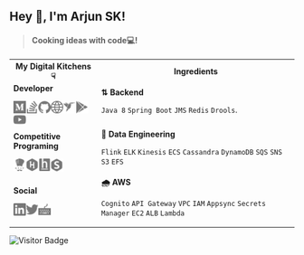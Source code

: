 ## Hey 👋, I'm Arjun SK! 

>#### Cooking ideas with code💻!

<table>

<tr>
<th>My Digital Kitchens ☟</th>
<th>Ingredients</th>
</tr>

<tr>

<td>
<b>Developer</b>
<br>
<p>
<a href="https://www.w3schools.com">
<img align="left" alt="Medium" width="22px" src="https://raw.githubusercontent.com/arjunsk/arjunsk/master/icons/dev/medium.svg"/>
</a>
<a href="https://www.w3schools.com">
<img align="left" alt="Stack Overflow" width="22px" src="https://raw.githubusercontent.com/arjunsk/arjunsk/master/icons/dev/stackoverflow.svg" />
</a>
<a href="https://www.w3schools.com">
<img align="left" alt="Github" width="22px" src="https://raw.githubusercontent.com/arjunsk/arjunsk/master/icons/dev/github.svg"/>
</a>
<a href="https://www.w3schools.com">
<img align="left" alt="Blog" width="22px" src="https://raw.githubusercontent.com/arjunsk/arjunsk/master/icons/dev/website.svg"/>
</a>
<a href="https://www.w3schools.com">
<img align="left" alt="Freelancer" width="22px" src="https://raw.githubusercontent.com/arjunsk/arjunsk/master/icons/dev/freelancer.svg"/>
</a>
<a href="https://www.w3schools.com">
<img align="left" alt="Playstore" width="22px" src="https://raw.githubusercontent.com/arjunsk/arjunsk/master/icons/dev/googleplay.svg"/>
</a>
<a href="https://www.w3schools.com">
<img align="left" alt="Youtube" width="22px" src="https://raw.githubusercontent.com/arjunsk/arjunsk/master/icons/dev/youtube.svg"/>
</a>
</p>
</td>

<td>
<b>⇅ Backend </b>
<br>
<p>
<code>Java 8</code> <code>Spring Boot</code> <code>JMS</code> <code>Redis</code> <code>Drools</code>.
</p>
</td>
</tr>

<tr>
  
<td>
<b>Competitive Programing</b>
<br/>
<p>
<a href="https://www.w3schools.com">
<img align="left" alt="Arjun SK | Codechef" width="22px" src="https://raw.githubusercontent.com/arjunsk/arjunsk/master/icons/competitive/codechef.svg"/>
</a>
<a href="https://www.w3schools.com">
<img align="left" alt="Arjun SK | Hackerrank" width="22px" src="https://raw.githubusercontent.com/arjunsk/arjunsk/master/icons/competitive/hackerrank.svg"/>
</a>
<a href="https://www.w3schools.com">
<img align="left" alt="Arjun SK | Hackerearth" width="22px" src="https://raw.githubusercontent.com/arjunsk/arjunsk/master/icons/competitive/hackerearth.svg"/>
</a>
<a href="https://www.w3schools.com">
<img align="left" alt="Arjun SK | SPOJ" width="22px" src="https://raw.githubusercontent.com/arjunsk/arjunsk/master/icons/competitive/spoj.svg"/>
</a>
</p>
</td>

<td>
<b>🚀 Data Engineering </b>
<br/>
<p>
<code>Flink</code> <code>ELK</code> <code>Kinesis</code> <code>ECS</code> <code>Cassandra</code> <code>DynamoDB</code> <code>SQS</code> <code>SNS</code> <code>S3</code> <code>EFS</code>
</p>
</td>

</tr>

<tr>
  
<td>
<b>Social </b>
<br/>
<p>
<a href="https://www.w3schools.com">
<img align="left" alt="Arjun SK | Linkedin" width="22px" src="https://raw.githubusercontent.com/arjunsk/arjunsk/master/icons/social/linkedin.svg"/>
</a>
<a href="https://www.w3schools.com">
<img align="left" alt="Arjun SK | Twitter" width="22px" src="https://raw.githubusercontent.com/arjunsk/arjunsk/master/icons/social/twitter.svg"/>
</a>
<a href="https://www.w3schools.com">
<img align="left" alt="Arjun SK | 10FastFingers" width="22px" src="https://raw.githubusercontent.com/arjunsk/arjunsk/master/icons/social/typing.svg"/>
</a>
</td>

<td>
<b>🌧 AWS </b>
<br/>
<p>
<code>Cognito</code> <code>API Gateway</code> <code>VPC</code> <code>IAM</code> <code>Appsync</code> <code>Secrets Manager</code> <code>EC2</code> <code>ALB</code> <code>Lambda</code>
</p>
</td>

</tr>

</table>

![Visitor Badge](https://visitor-badge.laobi.icu/badge?page_id=arjunsk.visitor-badge)
